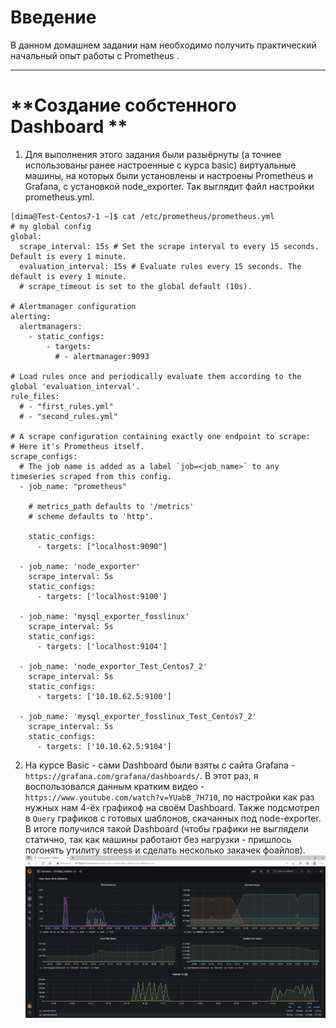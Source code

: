 # **Введение**

В данном домашнем задании нам необходимо получить практический начальный опыт работы с Prometheus .

---

# **Создание собстенного Dashboard **

1. Для выполнения этого задания были разыёрнуты (а точнее использованы ранее настроенные с курса basic) виртуальные машины, на которых были установлены и настроены Prometheus и Grafana, с установкой node_exporter. Так выглядит файл настройки prometheus.yml.
```
[dima@Test-Centos7-1 ~]$ cat /etc/prometheus/prometheus.yml
# my global config
global:
  scrape_interval: 15s # Set the scrape interval to every 15 seconds. Default is every 1 minute.
  evaluation_interval: 15s # Evaluate rules every 15 seconds. The default is every 1 minute.
  # scrape_timeout is set to the global default (10s).

# Alertmanager configuration
alerting:
  alertmanagers:
    - static_configs:
        - targets:
          # - alertmanager:9093

# Load rules once and periodically evaluate them according to the global 'evaluation_interval'.
rule_files:
  # - "first_rules.yml"
  # - "second_rules.yml"

# A scrape configuration containing exactly one endpoint to scrape:
# Here it's Prometheus itself.
scrape_configs:
  # The job name is added as a label `job=<job_name>` to any timeseries scraped from this config.
  - job_name: "prometheus"

    # metrics_path defaults to '/metrics'
    # scheme defaults to 'http'.

    static_configs:
      - targets: ["localhost:9090"]

  - job_name: 'node_exporter'
    scrape_interval: 5s
    static_configs:
      - targets: ['localhost:9100']

  - job_name: 'mysql_exporter_fosslinux'
    scrape_interval: 5s
    static_configs:
      - targets: ['localhost:9104']

  - job_name: 'node_exporter_Test_Centos7_2'
    scrape_interval: 5s
    static_configs:
      - targets: ['10.10.62.5:9100']

  - job_name: 'mysql_exporter_fosslinux_Test_Centos7_2'
    scrape_interval: 5s
    static_configs:
      - targets: ['10.10.62.5:9104']
```
2. На курсе Basic - сами Dashboard были взяты с сайта Grafana - `https://grafana.com/grafana/dashboards/`.
В этот раз, я воспользовался данным кратким видео - `https://www.youtube.com/watch?v=YUabB_7H710`, по настройки как раз нужных нам 4-ёх графикоф на своём Dashboard.
Также подсмотрел в `Query` графиков с готовых шаблонов, скачанных под node-exporter. В итоге получился такой Dashboard (чтобы графики не выглядели статично, так как машины работают без нагрузки - пришлось погонять утилиту streess и сделать несколько закачек фоайлов).
![alt text](/screenshots/hw14-1.PNG?raw=true "Screenshot1")